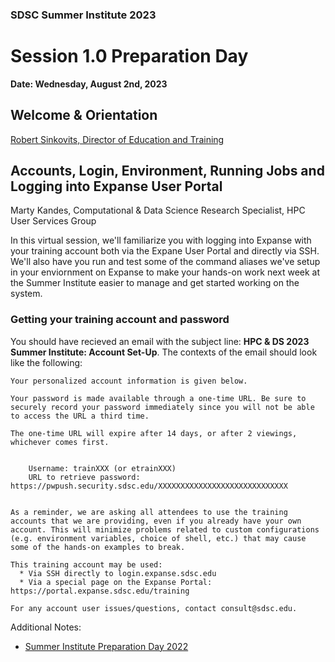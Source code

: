 ### SDSC Summer Institute 2023 
# Session 1.0 Preparation Day 

**Date: Wednesday, August 2nd, 2023**

## Welcome & Orientation
[Robert Sinkovits, Director of Education and Training](https://www.sdsc.edu/research/researcher_spotlight/sinkovits_robert.html)

## Accounts, Login, Environment, Running Jobs and Logging into Expanse User Portal
Marty Kandes, Computational & Data Science Research Specialist, HPC User Services Group

In this virtual session, we'll familiarize you with logging into Expanse with your training account both via the Expane User Portal and directly via SSH. We'll also have you run and test some of the command aliases we've setup in your enviornment on Expanse to make your hands-on work next week at the Summer Institute easier to manage and get started working on the system. 

### Getting your training account and password

You should have recieved an email with the subject line: **HPC & DS 2023 Summer Institute: Account Set-Up**. The contexts of the email should look like the following:

```
Your personalized account information is given below.

Your password is made available through a one-time URL. Be sure to securely record your password immediately since you will not be able to access the URL a third time.

The one-time URL will expire after 14 days, or after 2 viewings, whichever comes first.


    Username: trainXXX (or etrainXXX)
    URL to retrieve password: https://pwpush.security.sdsc.edu/XXXXXXXXXXXXXXXXXXXXXXXXXXXXX


As a reminder, we are asking all attendees to use the training accounts that we are providing, even if you already have your own account. This will minimize problems related to custom configurations (e.g. environment variables, choice of shell, etc.) that may cause some of the hands-on examples to break.

This training account may be used:
  * Via SSH directly to login.expanse.sdsc.edu
  * Via a special page on the Expanse Portal: https://portal.expanse.sdsc.edu/training

For any account user issues/questions, contact consult@sdsc.edu. 
```

Additional Notes:
- [Summer Institute Preparation Day 2022](https://github.com/sdsc/sdsc-summer-institute-2022/tree/main/1.0_preparation_day_welcome_and_orientation)
